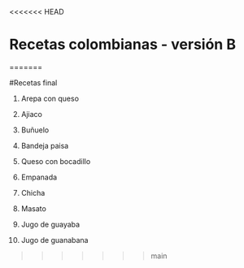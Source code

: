 <<<<<<< HEAD
# Recetas colombianas - versión B
=======

#Recetas final
1. Arepa con queso
2. Ajiaco
3. Buñuelo

4. Bandeja paisa
5. Queso con bocadillo
6. Empanada

7. Chicha
8. Masato
9. Jugo de guayaba

10. Jugo de guanabana

>>>>>>> main
